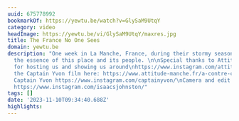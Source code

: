```yaml
---
uuid: 675778992
bookmarkOf: https://yewtu.be/watch?v=GlySaM9UtqY
category: video
headImage: https://yewtu.be/vi/GlySaM9UtqY/maxres.jpg
title: The France No One Sees
domain: yewtu.be
description: "One week in La Manche, France, during their stormy season to capture
  the essence of this place and its people. \n\nSpecial thanks to Attitude Manche
  for hosting us and showing us around\nhttps://www.instagram.com/attitudemanche/\n\nWatch
  the Captain Yvon film here: https://www.attitude-manche.fr/a-contre-courant/\n\nProduction:
  Captain Yvon https://www.instagram.com/captainyvon/\nCamera and edit: Isaac Johnston
  https://www.instagram.com/isaacsjohnston/"
tags: []
date: '2023-11-10T09:34:40.688Z'
highlights: 
---
```




